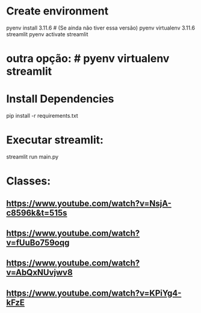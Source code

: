# Create environment
pyenv install 3.11.6  # (Se ainda não tiver essa versão)
pyenv virtualenv 3.11.6 streamlit
pyenv activate streamlit

# outra opção: # pyenv virtualenv streamlit

# Install Dependencies
pip install -r requirements.txt

# Executar streamlit:
streamlit run main.py

# Classes:
## https://www.youtube.com/watch?v=NsjA-c8596k&t=515s
## https://www.youtube.com/watch?v=fUuBo759oqg
## https://www.youtube.com/watch?v=AbQxNUvjwv8
## https://www.youtube.com/watch?v=KPiYg4-kFzE